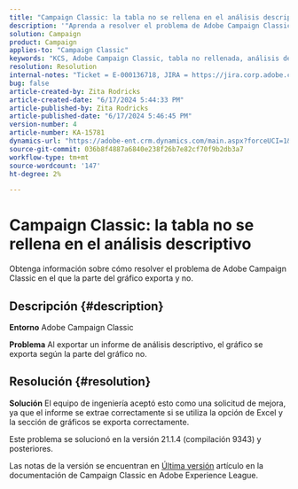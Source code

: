 ```yaml
---
title: "Campaign Classic: la tabla no se rellena en el análisis descriptivo"
description: '"Aprenda a resolver el problema de Adobe Campaign Classic en el que la parte del gráfico exporta y no lo hace".'
solution: Campaign
product: Campaign
applies-to: "Campaign Classic"
keywords: "KCS, Adobe Campaign Classic, tabla no rellenada, análisis descriptivo, preguntas más frecuentes"
resolution: Resolution
internal-notes: "Ticket = E-000136718, JIRA = https://jira.corp.adobe.com/browse/NEO-24963"
bug: false
article-created-by: Zita Rodricks
article-created-date: "6/17/2024 5:44:33 PM"
article-published-by: Zita Rodricks
article-published-date: "6/17/2024 5:46:45 PM"
version-number: 4
article-number: KA-15781
dynamics-url: "https://adobe-ent.crm.dynamics.com/main.aspx?forceUCI=1&pagetype=entityrecord&etn=knowledgearticle&id=c0baa040-d12c-ef11-840a-002248084fbb"
source-git-commit: 036b8f4887a6840e238f26b7e82cf70f9b2db3a7
workflow-type: tm+mt
source-wordcount: '147'
ht-degree: 2%

---
```


# Campaign Classic: la tabla no se rellena en el análisis descriptivo


Obtenga información sobre cómo resolver el problema de Adobe Campaign Classic en el que la parte del gráfico exporta y no.

## Descripción {#description}


<b>Entorno</b>
Adobe Campaign Classic

<b>Problema</b>
Al exportar un informe de análisis descriptivo, el gráfico se exporta según la parte del gráfico no.


## Resolución {#resolution}


<b>Solución</b>
El equipo de ingeniería aceptó esto como una solicitud de mejora, ya que el informe se extrae correctamente si se utiliza la opción de Excel y la sección de gráficos se exporta correctamente.

Este problema se solucionó en la versión 21.1.4 (compilación 9343) y posteriores.

Las notas de la versión se encuentran en [Última versión](https://experienceleague.adobe.com/docs/campaign-classic/using/release-notes/latest-release.html?lang=es) artículo en la documentación de Campaign Classic en Adobe Experience League.
